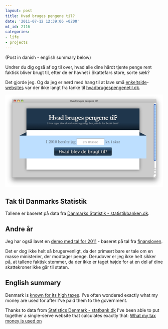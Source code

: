 ```yaml
---
layout: post
title: Hvad bruges pengene til?
date: '2011-07-12 12:39:06 +0200'
mt_id: 2116
categories:
- life
- projects
---
```

(Post in danish - english summary below)

Undrer du dig også af og til over, hvad alle dine hårdt tjente penge rent faktisk bliver brugt til, efter de er havnet i Skattefars store, sorte sæk?

Det gjorde jeg. Og da jeg er nørd med hang til at lave små [enkeltside](http://mentalized.net/activity-indicators)-[websites](http://progresswars.com) var der ikke langt fra tanke til [hvadbrugespengenetil.dk](http://hvadbrugespengenetil.dk).

<a href="http://hvadbrugespengenetil.dk" title="Hvad bruges pengene til?"><img src="/files/journal/hvadbrugespengenetil/hvadbrugespengenetil.png" alt="Screenshot af hvadbrugespengenetil.dk" /></a>


## Tak til Danmarks Statistik

Tallene er baseret på data fra [Danmarks Statistik - statistikbanken.dk](http://www.statbank.dk/statbank5a/default.asp?w=1920).


## Andre år

Jeg har også lavet en [demo med tal for 2011](http://hvadbrugespengenetil.dk/?year=2011) - baseret på tal fra [finansloven](http://www.oes-cs.dk/olapdatabase/finanslov/index.cgi).

Det er dog ikke helt så brugervenligt, da der primært bare er tale om en masse ministerier, der modtager penge. Derudover er jeg ikke helt sikker på, at tallene faktisk stemmer, da der ikke er taget højde for at en del af dine skattekroner ikke går til staten.


## English summary

Denmark is [known for its high taxes](http://jp.dk/uknews/business/article1292920.ece). I've often wondered exactly what my money are used for after I've paid them to the government.

Thanks to data from [Statistics Denmark - statbank.dk](http://www.statbank.dk/statbank5a/default.asp?w=1920) I've been able to put together a single-serve website that calculates exactly that: [What my tax money is used on](http://hvadbrugespengenetil.dk)

